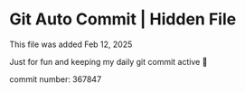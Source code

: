 # Git Auto Commit | Hidden File

This file was added Feb 12, 2025

Just for fun and keeping my daily git commit active 🤪

commit number: 367847
